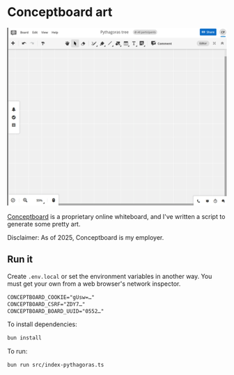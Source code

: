 # Conceptboard art

![A pythagoras tree being drawn in rainbow colors](./docs/pythagoras-tree.gif)

[Conceptboard](https://conceptboard.com) is a proprietary online whiteboard, and I've written a script to generate some pretty art.

Disclaimer: As of 2025, Conceptboard is my employer.

## Run it

Create `.env.local` or set the environment variables in another way. You must get your own from a web browser's network inspector.
```
CONCEPTBOARD_COOKIE="gUsw=…"
CONCEPTBOARD_CSRF="ZDY7…"
CONCEPTBOARD_BOARD_UUID="0552…"
```

To install dependencies:

```bash
bun install
```

To run:

```bash
bun run src/index-pythagoras.ts
```
